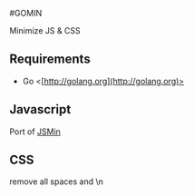 #GOMIN 

Minimize JS & CSS

## Requirements

* Go <[http://golang.org](http://golang.org)>


## Javascript 

Port of [JSMin](http://www.crockford.com/javascript/jsmin.html)

## CSS 

remove all spaces and \n

